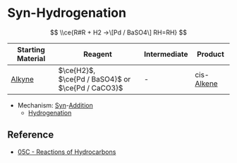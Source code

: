 # Syn-Hydrogenation

$$
\\ce{R#R + H2 ->\[Pd / BaSO4\] RH=RH}
$$

|Starting Material|Reagent|Intermediate|Product|
|-----------------|-------|------------|-------|
|[Alkyne](../../Functional%20Group/Alkynyl%20Group.md)|$\ce{H2}$,<br>$\ce{Pd / BaSO4}$ or $\ce{Pd / CaCO3}$|-|cis-[Alkene](../../Functional%20Group/Alkenyl%20Group.md)|

* Mechanism: [Syn](../Classification%20of%20Organic%20Reaction/Addition%20Reaction.md#syn)-[Addition](../Classification%20of%20Organic%20Reaction/Addition%20Reaction.md)
  * [Hydrogenation](Hydrogenation.md)

## Reference

* [05C - Reactions of Hydrocarbons](../../../../../00%20-%20Summary/SCCH134%20-%20Organic%20Chemistry%20for%20Medical%20Science/05C%20-%20Reactions%20of%20Hydrocarbons.md)
